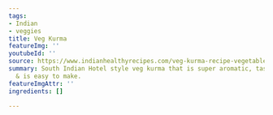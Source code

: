 ```yaml
---
tags:
- Indian
- veggies
title: Veg Kurma
featureImg: ''
youtubeId: ''
source: https://www.indianhealthyrecipes.com/veg-kurma-recipe-vegetable-korma-recipe/
summary: South Indian Hotel style veg kurma that is super aromatic, tastes delicious
  & is easy to make.
featureImgAttr: ''
ingredients: []

---
```

